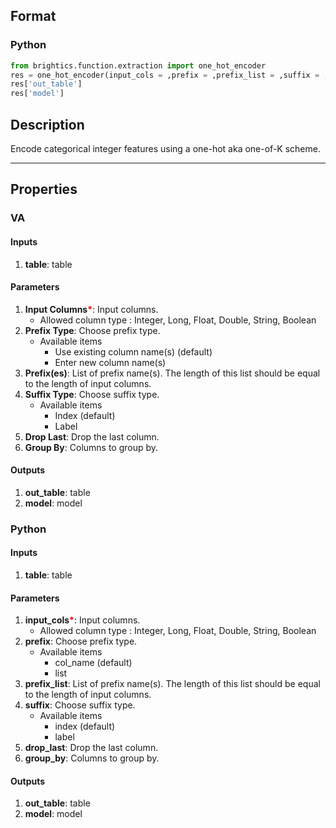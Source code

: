 ## Format
### Python
```python
from brightics.function.extraction import one_hot_encoder
res = one_hot_encoder(input_cols = ,prefix = ,prefix_list = ,suffix = ,drop_last = ,group_by = )
res['out_table']
res['model']
```

## Description
Encode categorical integer features using a one-hot aka one-of-K scheme.

---

## Properties
### VA
#### Inputs
1. **table**: table

#### Parameters
1. **Input Columns**<b style="color:red">*</b>: Input columns.
   - Allowed column type : Integer, Long, Float, Double, String, Boolean
2. **Prefix Type**: Choose prefix type.
   - Available items
      - Use existing column name(s) (default)
      - Enter new column name(s)
3. **Prefix(es)**: List of prefix name(s). The length of this list should be equal to the length of input columns.
4. **Suffix Type**: Choose suffix type.
   - Available items
      - Index (default)
      - Label
5. **Drop Last**: Drop the last column.
6. **Group By**: Columns to group by.

#### Outputs
1. **out_table**: table
2. **model**: model

### Python
#### Inputs
1. **table**: table

#### Parameters
1. **input_cols**<b style="color:red">*</b>: Input columns.
   - Allowed column type : Integer, Long, Float, Double, String, Boolean
2. **prefix**: Choose prefix type.
   - Available items
      - col_name (default)
      - list
3. **prefix_list**: List of prefix name(s). The length of this list should be equal to the length of input columns.
4. **suffix**: Choose suffix type.
   - Available items
      - index (default)
      - label
5. **drop_last**: Drop the last column.
6. **group_by**: Columns to group by.

#### Outputs
1. **out_table**: table
2. **model**: model

